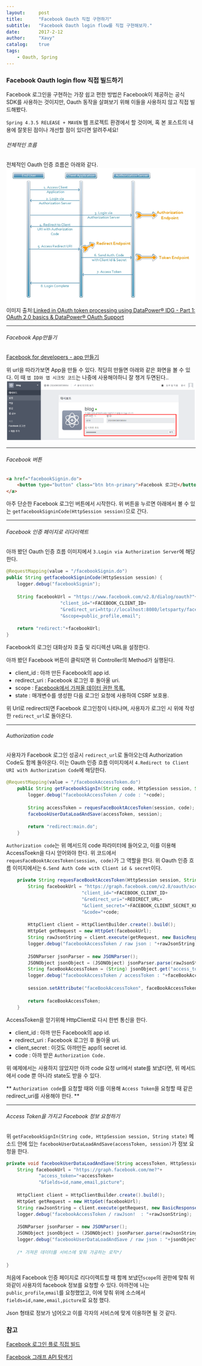 ```yaml
---
layout:     post
title:      "Facebook Oauth 직접 구현하기"
subtitle:   "Facebook Oauth login flow를 직접 구현해보자."
date:       2017-2-12
author:     "Xavy"
catalog:    true
tags:
    - Oauth, Spring
---
```


### Facebook Oauth login flow 직접 빌드하기
Facebook 로그인을 구현하는 가장 쉽고 편한 방법은 Facebook이 제공하는 공식 SDK를 사용하는 것이지만, Oauth 동작을 살펴보기 위해 이들을 사용하지 않고 직접 빌드해봤다.

`Spring 4.3.5 RELEASE + MAVEN` 웹 프로젝트 환경에서 할 것이며, 혹 본 포스트의 내용에 잘못된 점이나 개선할 점이 있다면 알려주세요!

###### 전체적인 흐름

전체적인 Oauth 인증 흐름은 아래와 같다.
<img class="shadow" src="/img/my-post/2/oauth_flow.png" >
이미지 출처:[Linked in OAuth token processing using DataPower® IDG - Part 1: OAuth 2.0 basics & DataPower® OAuth Support](https://www.linkedin.com/pulse/oauth-token-processing-using-datapower-idg-part-1-20-julian-smiles)


- - -

###### Facebook App만들기

[Facebook for developers - app 만들기](https://developers.facebook.com/apps/)

위 url을 따라가보면 App을 만들 수 있다. 적당히 만들면 아래와 같은 화면을 볼 수 있다. 이 때 `앱 ID와 앱 시크릿 코드`는 나중에 사용해야하니 잘 챙겨 두면된다..
<img class="shadow" src="/img/my-post/2/app_id_pw.png" >

- - -

###### Facebook 버튼

```html
<a href="facebookSignin.do">
	<button type="button" class="btn btn-primary">Facebook 로그인</button>
</a>
```

아주 단순한 Facebook 로그인 버튼에서 시작한다. 위 버튼을 누르면 아래에서 볼 수 있는 `getfacebookSigninCode(HttpSession session)`으로 간다.

- - - 

###### Facebook 인증 페이지로 리다이렉트

아까 봤던 Oauth 인증 흐름 이미지에서 `3.Login via Authorization Server`에 해당한다.

```java
@RequestMapping(value = "/facebookSignin.do")
public String getfacebookSigninCode(HttpSession session) {
	logger.debug("facebookSignin");

	String facebookUrl = "https://www.facebook.com/v2.8/dialog/oauth?"+
					"client_id="+FACEBOOK_CLIENT_ID+
					"&redirect_uri=http://localhost:8080/letsparty/facebookAccessToken.do"+
					"&scope=public_profile,email";

	return "redirect:"+facebookUrl;
}
```

Facebook의 로그인 대화상자 호출 및 리디렉션 URL을 설정한다.

아까 봤던 Facebook 버튼이 클릭되면 위 Controller의 Method가 실행된다.
- client_id : 아까 만든 Facebook의 app id.
- redirect_uri : Facebook 로그인 후 돌아올 uri.
- scope : [Facebook에서 가져올 데이터 권한 목록.](https://developers.facebook.com/docs/facebook-login/permissions)
- state : 매개변수를 생성한 다음 로그인 요청에 사용하여 CSRF 보호용.

위 Url로 redirect되면 Facebook 로그인창이 나타나며, 사용자가 로그인 시 위에 작성한 `redirect_url`로 돌아온다.

- - -

###### Authorization code

사용자가 Facebook 로그인 성공시 `redirect_url`로 돌아오는데 Authorization Code도 함께 돌아온다.
이는 Oauth 인증 흐름 이미지에서 `4.Redirect to Client URI with Authorization Code`에 해당한다.

```java
@RequestMapping(value = "/facebookAccessToken.do")
	public String getFacebookSignIn(String code, HttpSession session, String state) throws Exception {
		logger.debug("facebookAccessToken / code : "+code);
		
		String accessToken = requesFaceBooktAccesToken(session, code);
		facebookUserDataLoadAndSave(accessToken, session);
		
		return "redirect:main.do";
	}
```

`Authorization code`는 위 메서드의 code 파라미터에 들어오고, 이를 이용해 AccessToekn을 다시 얻어와야 한다. 위 코드에서 `requesFaceBooktAccesToken(session, code)`가 그 역할을 한다.
위 Oauth 인증 흐름 이미지에서는 `6.Send Auth Code with Client id & secret`이다.

```java
	private String requesFaceBooktAccesToken(HttpSession session, String code) throws Exception {
		String facebookUrl = "https://graph.facebook.com/v2.8/oauth/access_token?"+
						 	"client_id="+FACEBOOK_CLIENT_ID+
						 	"&redirect_uri="+REDIRECT_URL+
						 	"&client_secret="+FACEBOOK_CLIENT_SECRET_KEY+
						 	"&code="+code;
		
		HttpClient client = HttpClientBuilder.create().build();
		HttpGet getRequest = new HttpGet(facebookUrl);
		String rawJsonString = client.execute(getRequest, new BasicResponseHandler());
		logger.debug("facebookAccessToken / raw json : "+rawJsonString);
		
		JSONParser jsonParser = new JSONParser();
        JSONObject jsonObject = (JSONObject) jsonParser.parse(rawJsonString);
		String faceBookAccessToken = (String) jsonObject.get("access_token");
		logger.debug("facebookAccessToken / accessToken : "+faceBookAccessToken);
		
		session.setAttribute("faceBookAccessToken", faceBookAccessToken);
		
		return faceBookAccessToken;
	}
```

AccessToken을 얻기위해 HttpClient로 다시 한번 통신을 한다.
- client_id : 아까 만든 Facebook의 app id.
- redirect_uri : Facebook 로그인 후 돌아올 uri.
- client_secret : 이것도 아까만든 app의 secret id.
- code : 아까 받은 `Authorization Code.`

위 예제에서는 사용하지 않았지만 아까 code 요청 url에서 state를 보냈다면, 위 메서드에서 code 뿐 아니라 state도 받을 수 있다.

** `Authorization code`를 요청할 때와 이를 이용해 `Access Token`을 요청할 때 같은 redirect_uri를 사용해야 한다. **

- - -

###### Access Token을 가지고 Facebook 정보 요청하기

위 `getFacebookSignIn(String code, HttpSession session, String state)` 메소드 안에 있는 `facebookUserDataLoadAndSave(accessToken, session)`가 정보 요청을 한다.

```java
private void facebookUserDataLoadAndSave(String accessToken, HttpSession session) throws Exception {
    String facebookUrl = "https://graph.facebook.com/me?"+
            "access_token="+accessToken+
            "&fields=id,name,email,picture";

    HttpClient client = HttpClientBuilder.create().build();
    HttpGet getRequest = new HttpGet(facebookUrl);
    String rawJsonString = client.execute(getRequest, new BasicResponseHandler());
    logger.debug("facebookAccessToken / rawJson!  : "+rawJsonString);

    JSONParser jsonParser = new JSONParser();
    JSONObject jsonObject = (JSONObject) jsonParser.parse(rawJsonString);
    logger.debug("facebookUserDataLoadAndSave / raw json : "+jsonObject);

	/* 가져온 데이터를 서비스에 맞춰 가공하는 로직*/

}
```

처음에 Facebook 인증 페이지로 리다이렉트할 때 함께 보냈던`scope`의 권한에 맞춰 위와같이 사용자의 facebook 정보를 요청할 수 있다. 아까전에 나는 `public_profile`,`email`를 요청했었고, 이에 맞춰 위에 소스에서 `fields=id,name,email,picture`로 요청 했다.

Json 형태로 정보가 넘어오고 이를 각자의 서비스에 맞게 이용하면 될 것 같다.

### 참고
[Facebook 로그인 플로 직접 빌드](https://developers.facebook.com/docs/facebook-login/manually-build-a-login-flow)

[Facebook 그래프 API 탐색기](https://developers.facebook.com/tools/explorer/)